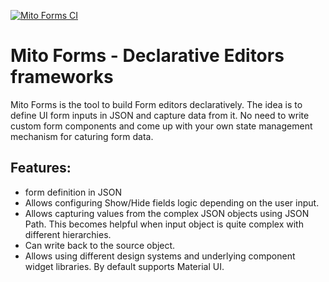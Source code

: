 [![Mito Forms CI](https://github.com/vlad-eroshin/mito-forms/actions/workflows/webpack.yml/badge.svg)](https://github.com/vlad-eroshin/mito-forms/actions/workflows/webpack.yml)

# Mito Forms - Declarative Editors frameworks

Mito Forms is the tool to build Form editors declaratively. The idea is to define UI form inputs in JSON and capture data from it. No need to write custom form components and come up with your own state management mechanism for caturing form data.

## Features:
- form definition in JSON
- Allows configuring Show/Hide fields logic depending on the user input.
- Allows capturing values from the complex JSON objects using JSON Path. This becomes helpful when input object is quite complex with different hierarchies.
- Can write back to the source object.
- Allows using different design systems and underlying component widget libraries. By default supports Material UI.


